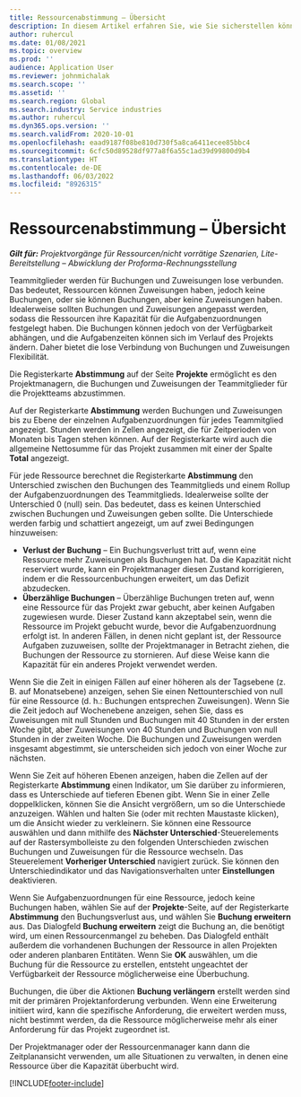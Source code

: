 ```yaml
---
title: Ressourcenabstimmung – Übersicht
description: In diesem Artikel erfahren Sie, wie Sie sicherstellen können, dass Ressourcenbuchungen und -zuweisungen für Projekte aufeinander abgestimmt sind.
author: ruhercul
ms.date: 01/08/2021
ms.topic: overview
ms.prod: ''
audience: Application User
ms.reviewer: johnmichalak
ms.search.scope: ''
ms.assetid: ''
ms.search.region: Global
ms.search.industry: Service industries
ms.author: ruhercul
ms.dyn365.ops.version: ''
ms.search.validFrom: 2020-10-01
ms.openlocfilehash: eaad9187f08be810d730f5a8ca6411ecee85bbc4
ms.sourcegitcommit: 6cfc50d89528df977a8f6a55c1ad39d99800d9b4
ms.translationtype: HT
ms.contentlocale: de-DE
ms.lasthandoff: 06/03/2022
ms.locfileid: "8926315"
---
```

# <a name="resource-reconciliation-overview"></a>Ressourcenabstimmung – Übersicht

_**Gilt für:** Projektvorgänge für Ressourcen/nicht vorrätige Szenarien, Lite-Bereitstellung – Abwicklung der Proforma-Rechnungsstellung_

Teammitglieder werden für Buchungen und Zuweisungen lose verbunden. Das bedeutet, Ressourcen können Zuweisungen haben, jedoch keine Buchungen, oder sie können Buchungen, aber keine Zuweisungen haben. Idealerweise sollten Buchungen und Zuweisungen angepasst werden, sodass die Ressourcen ihre Kapazität für die Aufgabenzuordnungen festgelegt haben. Die Buchungen können jedoch von der Verfügbarkeit abhängen, und die Aufgabenzeiten können sich im Verlauf des Projekts ändern. Daher bietet die lose Verbindung von Buchungen und Zuweisungen Flexibilität.

Die Registerkarte **Abstimmung** auf der Seite **Projekte** ermöglicht es den Projektmanagern, die Buchungen und Zuweisungen der Teammitglieder für die Projektteams abzustimmen.

Auf der Registerkarte **Abstimmung** werden Buchungen und Zuweisungen bis zu Ebene der einzelnen Aufgabenzuordnungen für jedes Teammitglied angezeigt. Stunden werden in Zellen angezeigt, die für Zeitperioden von Monaten bis Tagen stehen können. Auf der Registerkarte wird auch die allgemeine Nettosumme für das Projekt zusammen mit einer der Spalte **Total** angezeigt.

Für jede Ressource berechnet die Registerkarte **Abstimmung** den Unterschied zwischen den Buchungen des Teammitglieds und einem Rollup der Aufgabenzuordnungen des Teammitglieds. Idealerweise sollte der Unterschied 0 (null) sein. Das bedeutet, dass es keinen Unterschied zwischen Buchungen und Zuweisungen geben sollte. Die Unterschiede werden farbig und schattiert angezeigt, um auf zwei Bedingungen hinzuweisen:

- **Verlust der Buchung** – Ein Buchungsverlust tritt auf, wenn eine Ressource mehr Zuweisungen als Buchungen hat. Da die Kapazität nicht reserviert wurde, kann ein Projektmanager diesen Zustand korrigieren, indem er die Ressourcenbuchungen erweitert, um das Defizit abzudecken.
- **Überzählige Buchungen** – Überzählige Buchungen treten auf, wenn eine Ressource für das Projekt zwar gebucht, aber keinen Aufgaben zugewiesen wurde. Dieser Zustand kann akzeptabel sein, wenn die Ressource im Projekt gebucht wurde, bevor die Aufgabenzuordnung erfolgt ist. In anderen Fällen, in denen nicht geplant ist, der Ressource Aufgaben zuzuweisen, sollte der Projektmanager in Betracht ziehen, die Buchungen der Ressource zu stornieren. Auf diese Weise kann die Kapazität für ein anderes Projekt verwendet werden.

Wenn Sie die Zeit in einigen Fällen auf einer höheren als der Tagsebene (z. B. auf Monatsebene) anzeigen, sehen Sie einen Nettounterschied von null für eine Ressource (d. h.: Buchungen entsprechen Zuweisungen). Wenn Sie die Zeit jedoch auf Wochenebene anzeigen, sehen Sie, dass es Zuweisungen mit null Stunden und Buchungen mit 40 Stunden in der ersten Woche gibt, aber Zuweisungen von 40 Stunden und Buchungen von null Stunden in der zweiten Woche. Die Buchungen und Zuweisungen werden insgesamt abgestimmt, sie unterscheiden sich jedoch von einer Woche zur nächsten.

Wenn Sie Zeit auf höheren Ebenen anzeigen, haben die Zellen auf der Registerkarte **Abstimmung** einen Indikator, um Sie darüber zu informieren, dass es Unterschiede auf tieferen Ebenen gibt. Wenn Sie in einer Zelle doppelklicken, können Sie die Ansicht vergrößern, um so die Unterschiede anzuzeigen. Wählen und halten Sie (oder mit rechten Maustaste klicken), um die Ansicht wieder zu verkleinern. Sie können eine Ressource auswählen und dann mithilfe des **Nächster Unterschied**-Steuerelements auf der Rastersymbolleiste zu den folgenden Unterschieden zwischen Buchungen und Zuweisungen für die Ressource wechseln. Das Steuerelement **Vorheriger Unterschied** navigiert zurück. Sie können den Unterschiedindikator und das Navigationsverhalten unter **Einstellungen** deaktivieren.

Wenn Sie Aufgabenzuordnungen für eine Ressource, jedoch keine Buchungen haben, wählen Sie auf der **Projekte**-Seite, auf der Registerkarte **Abstimmung** den Buchungsverlust aus, und wählen Sie **Buchung erweitern** aus. Das Dialogfeld **Buchung erweitern** zeigt die Buchung an, die benötigt wird, um einen Ressourcenmangel zu beheben. Das Dialogfeld enthält außerdem die vorhandenen Buchungen der Ressource in allen Projekten oder anderen planbaren Entitäten. Wenn Sie **OK** auswählen, um die Buchung für die Ressource zu erstellen, entsteht ungeachtet der Verfügbarkeit der Ressource möglicherweise eine Überbuchung.

Buchungen, die über die Aktionen **Buchung verlängern** erstellt werden sind mit der primären Projektanforderung verbunden. Wenn eine Erweiterung initiiert wird, kann die spezifische Anforderung, die erweitert werden muss, nicht bestimmt werden, da die Ressource möglicherweise mehr als einer Anforderung für das Projekt zugeordnet ist.

Der Projektmanager oder der Ressourcenmanager kann dann die Zeitplanansicht verwenden, um alle Situationen zu verwalten, in denen eine Ressource über die Kapazität überbucht wird.


[!INCLUDE[footer-include](../includes/footer-banner.md)]